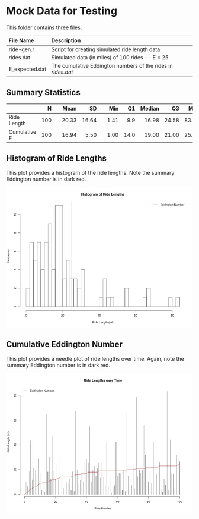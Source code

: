 Mock Data for Testing
=====================

This folder contains three files:

| File Name       | Description                                                 |
|:----------------|:------------------------------------------------------------|
| ride-gen.r      | Script for creating simulated ride length data             |
| rides.dat       | Simulated data (in miles) of 100 rides -- E = 25            |
| E\_expected.dat | The cumulative Eddington numbers of the rides in *rides.dat*|

## Summary Statistics

|             |   N|   |  Mean|    SD|   |  Min|   Q1| Median|    Q3|   Max|
|:------------|---:|:--|-----:|-----:|:--|----:|----:|------:|-----:|-----:|
|Ride Length  | 100|   | 20.33| 16.64|   | 1.41|  9.9|  16.98| 24.58| 83.27|
|Cumulative E | 100|   | 16.94|  5.50|   | 1.00| 14.0|  19.00| 21.00| 25.00|

## Histogram of Ride Lengths

This plot provides a histogram of the ride lengths. Note the summary Eddington
number is in dark red.

![histogram](hist.png)

## Cumulative Eddington Number

This plot provides a needle plot of ride lengths over time. Again, note the 
summary Eddington number is in dark red.

![needleplot](needle.png)
